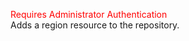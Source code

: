 <span style="color:red">Requires Administrator Authentication</span>  
Adds a region resource to the repository.
